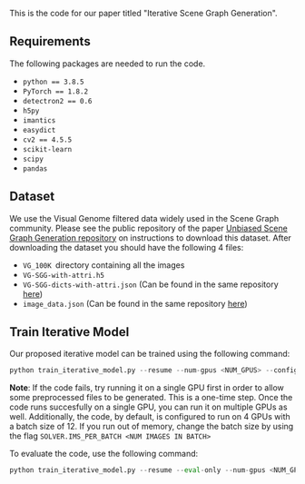This is the code for our paper titled "Iterative Scene Graph Generation".

## Requirements
The following packages are needed to run the code.
- `python == 3.8.5`
- `PyTorch == 1.8.2`
- `detectron2 == 0.6`
- `h5py`
- `imantics`
- `easydict`
- `cv2 == 4.5.5`
- `scikit-learn`
- `scipy`
- `pandas`

## Dataset
We use the Visual Genome filtered data widely used in the Scene Graph community. 
Please see the public repository of the paper  [Unbiased Scene Graph Generation repository](https://github.com/KaihuaTang/Scene-Graph-Benchmark.pytorch/blob/master/DATASET.md) on instructions to download this dataset. After downloading the dataset you should have the following 4 files: 
- `VG_100K `directory containing all the images
- `VG-SGG-with-attri.h5` 
- `VG-SGG-dicts-with-attri.json` (Can be found in the same repository [here](https://github.com/KaihuaTang/Scene-Graph-Benchmark.pytorch/tree/master/datasets/vg))
- `image_data.json` (Can be found in the same repository [here](https://github.com/KaihuaTang/Scene-Graph-Benchmark.pytorch/tree/master/datasets/vg))

## Train Iterative Model
Our proposed iterative model can be trained using the following command:
```python
python train_iterative_model.py --resume --num-gpus <NUM_GPUS> --config-file configs/iterative_model.yaml OUTPUT_DIR <PATH TO CHECKPOINT DIR> DATASETS.VISUAL_GENOME.IMAGES <PATH TO VG_100K IMAGES> DATASETS.VISUAL_GENOME.MAPPING_DICTIONARY <PATH TO VG-SGG-dicts-with-attri.json> DATASETS.VISUAL_GENOME.IMAGE_DATA <PATH TO image_data.json> DATASETS.VISUAL_GENOME.VG_ATTRIBUTE_H5 <PATH TO VG-SGG-with-attri.h5>
```
**Note**: If the code fails, try running it on a single GPU first in order to allow some preprocessed files to be generated. This is a one-time step. Once the code runs succesfully on a single GPU, you can run it on multiple GPUs as well. Additionally, the code, by default, is configured to run on 4 GPUs with a batch size of 12. If you run out of memory, change the batch size by using the flag `SOLVER.IMS_PER_BATCH <NUM IMAGES IN BATCH>`

To evaluate the code, use the following command:
```python
python train_iterative_model.py --resume --eval-only --num-gpus <NUM_GPUS> --config-file configs/iterative_model.yaml OUTPUT_DIR <PATH TO CHECKPOINT DIR> DATASETS.VISUAL_GENOME.IMAGES <PATH TO VG_100K IMAGES> DATASETS.VISUAL_GENOME.MAPPING_DICTIONARY <PATH TO VG-SGG-dicts-with-attri.json> DATASETS.VISUAL_GENOME.IMAGE_DATA <PATH TO image_data.json> DATASETS.VISUAL_GENOME.VG_ATTRIBUTE_H5 <PATH TO VG-SGG-with-attri.h5>
```



